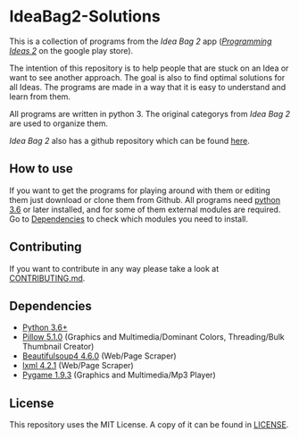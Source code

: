 # IdeaBag2-Solutions
This is a collection of programs from the *Idea Bag 2* app ([*Programming Ideas 2*](https://play.google.com/store/apps/details?id=com.alansa.ideabag2) on the google play store).

The intention of this repository is to help people that are stuck on an Idea or want to see another approach.
The goal is also to find optimal solutions for all Ideas.
The programs are made in a way that it is easy to understand and learn from them.

All programs are written in python 3.
The original categorys from *Idea Bag 2* are used to organize them.

*Idea Bag 2* also has a github repository which can be found [here](https://github.com/mclintprojects/ideabag2).

## How to use
If you want to get the programs for playing around with them or editing them just download or clone them from Github.
All programs need [python 3.6](https://www.python.org/downloads/) or later installed, 
and for some of them external modules are required.
Go to [Dependencies](#dependencies) to check which modules you need to install.

## Contributing
If you want to contribute in any way please take a look at [CONTRIBUTING.md](CONTRIBUTING.md).

## Dependencies
* [Python 3.6+](https://www.python.org/downloads/)
* [Pillow 5.1.0](http://python-pillow.org) (Graphics and Multimedia/Dominant Colors, Threading/Bulk Thumbnail Creator)
* [Beautifulsoup4 4.6.0](https://www.crummy.com/software/BeautifulSoup/) (Web/Page Scraper)
* [lxml 4.2.1](http://lxml.de/) (Web/Page Scraper)
* [Pygame 1.9.3](https://www.pygame.org/) (Graphics and Multimedia/Mp3 Player)

## License
This repository uses the MIT License.
A copy of it can be found in [LICENSE](LICENSE).
